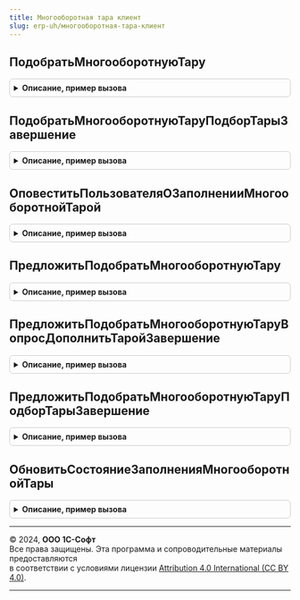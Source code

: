 ```yaml
---
title: Многооборотная тара клиент
slug: erp-uh/многооборотная-тара-клиент
---
```



## ПодобратьМногооборотнуюТару
<details style="margin: 1em 0; padding: 0.5em; border: 1px solid #ccc; border-radius: 6px;">

<summary style="font-weight: bold; cursor: pointer;">Описание, пример вызова</summary>

```bsl

// Открывает форму подбора многооборотной тары в документ
//
// Параметры:
// Форма - ФормаКлиентскогоПриложения - Форма, из которой подбирается многооборотная тара
// ИмяТаблицы - Строка - Имя таблицы с товарами и тарой документа
// ИменаКолонок - Строка - Имена колонок таблицы с товарами и тарой документа, разделенные запятыми.
// ОписаниеОповещения - ОписаниеОповещения - Описание оповещенея
//
Процедура ПодобратьМногооборотнуюТару(Знач Форма, Экспорт
```

Пример вызова
```bsl
МногооборотнаяТараКлиент.ПодобратьМногооборотнуюТару(Форма, );
```
</details>

## ПодобратьМногооборотнуюТаруПодборТарыЗавершение
<details style="margin: 1em 0; padding: 0.5em; border: 1px solid #ccc; border-radius: 6px;">

<summary style="font-weight: bold; cursor: pointer;">Описание, пример вызова</summary>

```bsl

// Обработчик завершения подбора многооборотной тары.
//
// Параметры:
//  СтруктураВозврата - Структура, Неопределено - необходимые данные для определения состояния подбора многооборотной тары.
//  ДополнительныеПараметры - Структура - дополнительные параметры.
//
Процедура ПодобратьМногооборотнуюТаруПодборТарыЗавершение(СтруктураВозврата, ДополнительныеПараметры) Экспорт
```

Пример вызова
```bsl
МногооборотнаяТараКлиент.ПодобратьМногооборотнуюТаруПодборТарыЗавершение(СтруктураВозврата, ДополнительныеПараметры) 
```
</details>

## ОповеститьПользователяОЗаполненииМногооборотнойТарой
<details style="margin: 1em 0; padding: 0.5em; border: 1px solid #ccc; border-radius: 6px;">

<summary style="font-weight: bold; cursor: pointer;">Описание, пример вызова</summary>

```bsl

// Показывает оповещения пользователю после добавление многооборотной тары в документ.
//
Процедура ОповеститьПользователяОЗаполненииМногооборотнойТарой() Экспорт
```

Пример вызова
```bsl
МногооборотнаяТараКлиент.ОповеститьПользователяОЗаполненииМногооборотнойТарой() 
```
</details>

## ПредложитьПодобратьМногооборотнуюТару
<details style="margin: 1em 0; padding: 0.5em; border: 1px solid #ccc; border-radius: 6px;">

<summary style="font-weight: bold; cursor: pointer;">Описание, пример вызова</summary>

```bsl

// Предлагает пользователю дополнить товары документа многооборотной тарой
// Если пользователь согласился - открывает форму подбора многооборотной тары.
//
// Параметры:
// Форма - ФормаКлиентскогоПриложения - Форма, из которой подбирается многооборотная тара
// ИмяТаблицы - Строка - Имя таблицы с товарами и тарой документа
// ИменаКолонок - Строка - Имена колонок таблицы с товарами и тарой документа, разделенные запятыми.
// ОписаниеОповещения - ОписаниеОповещения - Описание оповещенея
//
Процедура ПредложитьПодобратьМногооборотнуюТару(Знач Форма, Экспорт
```

Пример вызова
```bsl
МногооборотнаяТараКлиент.ПредложитьПодобратьМногооборотнуюТару(Форма, );
```
</details>

## ПредложитьПодобратьМногооборотнуюТаруВопросДополнитьТаройЗавершение
<details style="margin: 1em 0; padding: 0.5em; border: 1px solid #ccc; border-radius: 6px;">

<summary style="font-weight: bold; cursor: pointer;">Описание, пример вызова</summary>

```bsl

// Обработчик завершения вопроса о предложении заполнения многооборотной тарой.
//
// Параметры:
//  ОтветНаВопрос           - Строка - вариант ответа на вопрос, выбранный пользователем.
//  ДополнительныеПараметры - Структура - дополнительные параметры.
//
Процедура ПредложитьПодобратьМногооборотнуюТаруВопросДополнитьТаройЗавершение(ОтветНаВопрос, ДополнительныеПараметры) Экспорт
```

Пример вызова
```bsl
МногооборотнаяТараКлиент.ПредложитьПодобратьМногооборотнуюТаруВопросДополнитьТаройЗавершение(ОтветНаВопрос, ДополнительныеПараметры) 
```
</details>

## ПредложитьПодобратьМногооборотнуюТаруПодборТарыЗавершение
<details style="margin: 1em 0; padding: 0.5em; border: 1px solid #ccc; border-radius: 6px;">

<summary style="font-weight: bold; cursor: pointer;">Описание, пример вызова</summary>

```bsl

// Обработчик завершения вопроса о предложении заполнения многооборотной тарой.
//
// Параметры:
//  ТараПодобрана - Булево - Истина, если тара подобрана.
//  ДополнительныеПараметры - Структура - дополнительные параметры.
//
Процедура ПредложитьПодобратьМногооборотнуюТаруПодборТарыЗавершение(ТараПодобрана, ДополнительныеПараметры) Экспорт
```

Пример вызова
```bsl
МногооборотнаяТараКлиент.ПредложитьПодобратьМногооборотнуюТаруПодборТарыЗавершение(ТараПодобрана, ДополнительныеПараметры) 
```
</details>

## ОбновитьСостояниеЗаполненияМногооборотнойТары
<details style="margin: 1em 0; padding: 0.5em; border: 1px solid #ccc; border-radius: 6px;">

<summary style="font-weight: bold; cursor: pointer;">Описание, пример вызова</summary>

```bsl

// Сбрасывает состояние заполнения многооборотной тары в документе после изменения табличной части.
//
// Параметры:
// СостояниеЗаполненияМногооборотнойТары - ПеречислениеСсылка.СостоянияЗаполненияМногооборотнойТары.
//
Процедура ОбновитьСостояниеЗаполненияМногооборотнойТары(СостояниеЗаполненияМногооборотнойТары) Экспорт
```

Пример вызова
```bsl
МногооборотнаяТараКлиент.ОбновитьСостояниеЗаполненияМногооборотнойТары(СостояниеЗаполненияМногооборотнойТары) 
```
</details>

---

© 2024, **ООО 1С-Софт**  
Все права защищены. Эта программа и сопроводительные материалы предоставляются  
в соответствии с условиями лицензии [Attribution 4.0 International (CC BY 4.0)](https://creativecommons.org/licenses/by/4.0/legalcode).

---
